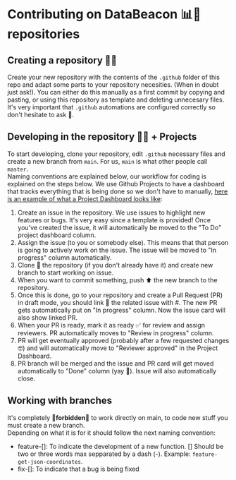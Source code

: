 # Contributing on DataBeacon 📊🥓 repositories

## Creating a repository 👨‍🍳
Create your new repository with the contents of the `.github` folder of this repo and adapt some parts to your repository necesities. (When in doubt just ask!).
You can either do this manually as a first commit by copying and pasting, or using this repository as template and deleting unnecesary files. It's very important that `.github` automations are configured correctly so don't hesitate to ask 🙋.

## Developing in the repository 🧑‍💻 + Projects
To start developing, clone your repository, edit `.github` necessary files and create a new branch from `main`. For us, `main` is what other people call `master`.  
Naming conventions are explained below, our workflow for coding is explained on the steps below. We use Github Projects to have a dashboard that tracks everything that is being done so we don't have to manually, [here is an example of what a Project Dashboard looks like](https://github.com/databeacon/.github/projects/2):  
  1. Create an issue in the repository. We use issues to highlight new features or bugs. It's very easy since a template is provided! Once you've created the issue, it will automatically be moved to the "To Do" project dashboard column.  
  2. Assign the issue (to you or somebody else). This means that that person is going to actively work on the issue. The issue will be moved to "In progress" column automatically.
  3. Clone 🧬 the repository (if you don't already have it) and create new branch to start working on issue.
  4. When you want to commit something, push ⬆️ the new branch to the repository.
  5. Once this is done, go to your repository and create a Pull Request (PR) in draft mode, you should link 🔗 the related issue with #. The new PR gets automatically put on "In progress" column. Now the issue card will also show linked PR.
  6. When your PR is ready, mark it as ready ✅ for review and assign reviewers. PR automatically moves to "Review in progress" column.
  7. PR will get eventually approved (probably after a few requested changes 🤓) and will automatically move to "Reviewer approved" in the Project Dashboard.
  8. PR branch will be merged and the issue and PR card will get moved automatically to "Done" column (yay 🤩). Issue will also automatically close.


## Working with branches  
It's completely 🚫**forbidden**🚫 to work directly on main, to code new stuff you must create a new branch.  
Depending on what it is for it should follow the next naming convention:  
- feature-[]: To indicate the development of a new function. [] Should be two or three words max sepparated by a dash (-). Example: `feature-get-json-coordinates`.
- fix-[]: To indicate that a bug is being fixed






